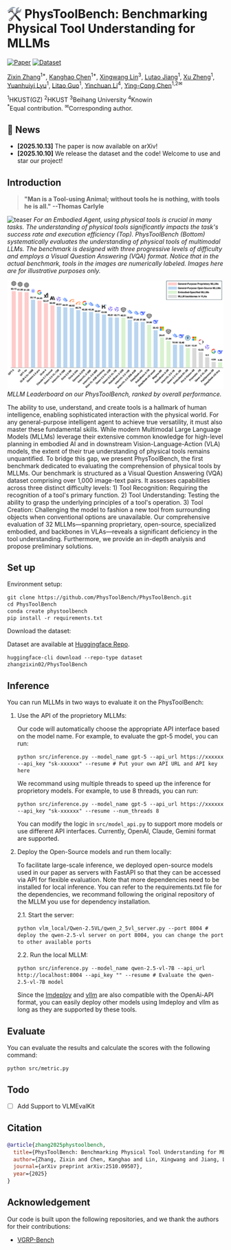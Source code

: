 # <img src="assets/hammer_and_wrench.png" style="height:1.2em; vertical-align:bottom;"/>&nbsp;PhysToolBench: Benchmarking Physical Tool Understanding for MLLMs

[![Paper](https://img.shields.io/badge/arXiv-Paper-b31b1b?logo=arxiv&logoColor=white)](https://arxiv.org/abs/2510.09507)
[![Dataset](https://img.shields.io/badge/🤗%20HuggingFace-Data%20-yellow)](https://huggingface.co/datasets/zhangzixin02/PhysToolBench)

[Zixin Zhang](https://scholar.google.com/citations?user=BbZ0mwoAAAAJ&hl=zh-CN)<sup>1*</sup>,
[Kanghao Chen](https://khao123.github.io/)<sup>1*</sup>,
[Xingwang Lin](https://github.com/EnVision-Research/PhysToolBench)<sup>3</sup>,
[Lutao Jiang](https://lutao2021.github.io/)<sup>1</sup>,
[Xu Zheng](https://zhengxujosh.github.io/)<sup>1</sup>,
[Yuanhuiyi Lyu](https://qc-ly.github.io/)<sup>1</sup>,
[Litao Guo](https://scholar.google.com/citations?hl=zh-CN&user=efdm760AAAAJ)<sup>1</sup>,
[Yinchuan Li](https://scholar.google.com/citations?user=M6YfuCTSaKsC&hl=en)<sup>4</sup>,
[Ying-Cong Chen](https://www.yingcong.me/)<sup>1,2&#9993;</sup>


<span class="author-block"><sup>1</sup>HKUST(GZ)</span>
<span class="author-block"><sup>2</sup>HKUST</span>
<span class="author-block"><sup>3</sup>Beihang University</span>
<span class="author-block"><sup>4</sup>Knowin</span><br>
<span class="author-block">
    <sup>*</sup>Equal contribution.
    <sup>&#9993;</sup>Corresponding author.
</span>


##  📢 News
- **[2025.10.13]** The paper is now available on arXiv!
- **[2025.10.10]** We release the dataset and the code! Welcome to use and star our project!

## Introduction
> **"Man is a Tool-using Animal; without tools he is nothing, with tools he is all." --Thomas Carlyle**

![teaser](assets/teaser.png) 
*For an Embodied Agent, using physical tools is crucial in many tasks. The understanding of physical tools significantly impacts the task's success rate and execution efficiency (Top). PhysToolBench (Bottom) systematically evaluates the understanding of physical tools of multimodal LLMs. The benchmark is designed with three progressive levels of difficulty and employs a Visual Question Answering (VQA) format. Notice that in the actual benchmark, tools in the images are numerically labeled. Images here are for illustrative purposes only.*


![result](assets/leaderboard.png)
*MLLM Leaderboard on our PhysToolBench, ranked by overall performance.*


The ability to use, understand, and create tools is a hallmark of human intelligence, enabling sophisticated interaction with the physical world. For any general-purpose intelligent agent to achieve true versatility, it must also master these fundamental skills. While modern Multimodal Large Language Models (MLLMs) leverage their extensive common knowledge for high-level planning in embodied AI and in downstream Vision-Language-Action (VLA) models, the extent of their true understanding of physical tools remains unquantified. To bridge this gap, we present PhysToolBench, the first benchmark dedicated to evaluating the comprehension of physical tools by MLLMs. Our benchmark is structured as a Visual Question Answering (VQA) dataset comprising over 1,000 image-text pairs. It assesses capabilities across three distinct difficulty levels: 1) Tool Recognition: Requiring the recognition of a tool's primary function. 2) Tool Understanding: Testing the ability to grasp the underlying principles of a tool's operation. 3) Tool Creation: Challenging the model to fashion a new tool from surrounding objects when conventional options are unavailable. Our comprehensive evaluation of 32 MLLMs—spanning proprietary, open-source, specialized embodied, and backbones in VLAs—reveals a significant deficiency in the tool understanding. Furthermore, we provide an in-depth analysis and propose preliminary solutions.




## Set up

Environment setup:
```shell
git clone https://github.com/PhysToolBench/PhysToolBench.git
cd PhysToolBench
conda create phystoolbench
pip install -r requirements.txt
```
Download the dataset:

Dataset are available at [Huggingface Repo](https://huggingface.co/datasets/zhangzixin02/PhysToolBench).
```shell
huggingface-cli download --repo-type dataset zhangzixin02/PhysToolBench
```


## Inference
You can run MLLMs in two ways to evaluate it on the PhysToolBench:
1. Use the API of the proprietory MLLMs:
    
    Our code will automatically choose the appropriate API interface based on the model name. 
    For example, to evaluate the gpt-5 model, you can run:
    ``` shell
    python src/inference.py --model_name gpt-5 --api_url https://xxxxxx --api_key "sk-xxxxxx" --resume # Put your own API URL and API key here
    ```
    We recommand using multiple threads to speed up the inference for proprietory models. For example, to use 8 threads, you can run:
    ``` shell
    python src/inference.py --model_name gpt-5 --api_url https://xxxxxx --api_key "sk-xxxxxx" --resume --num_threads 8
    ```
    You can modify the logic in `src/model_api.py` to support more models or use different API interfaces. Currently, OpenAI, Claude, Gemini format are supported. 
2. Deploy the Open-Source models and run them locally:

    To facilitate large-scale inference, we deployed open-source models used in our paper as servers with FastAPI so that they can be accessed via API for flexible evaluation. Note that more dependencies need to be installed for local inference. You can refer to the requirements.txt file for the dependencies, we recommand following the original repository of the MLLM you use for dependency installation.
    
    2.1. Start the server:
    ```shell
    python vlm_local/Qwen-2.5VL/qwen_2_5vl_server.py --port 8004 # deploy the qwen-2.5-vl server on port 8004, you can change the port to other available ports
    ```
    2.2. Run the local MLLM:
    ```shell
    python src/inference.py --model_name qwen-2.5-vl-7B --api_url http://localhost:8004 --api_key "" --resume # Evaluate the qwen-2.5-vl-7B model
    ```
    Since the [lmdeploy](https://github.com/InternLM/lmdeploy/blob/main/docs/en/multi_modal/api_server_vl.md) and [vllm](https://docs.vllm.ai/en/latest/getting_started/quickstart.html#openai-compatible-server) are also compatible with the OpenAi-API format, you can easily deploy other models using lmdeploy and vllm as long as they are supported by these tools.

## Evaluate
You can evaluate the results and calculate the scores with the following command:
```shell
python src/metric.py 
```

## Todo
- [ ]  Add Support to VLMEvalKit

## Citation
```bibtex
@article{zhang2025phystoolbench,
  title={PhysToolBench: Benchmarking Physical Tool Understanding for MLLMs},
  author={Zhang, Zixin and Chen, Kanghao and Lin, Xingwang and Jiang, Lutao and Zheng, Xu and Lyu, Yuanhuiyi and Guo, Litao and Li, Yinchuan and Chen, Ying-Cong},
  journal={arXiv preprint arXiv:2510.09507},
  year={2025}
}
```

## Acknowledgement
Our code is built upon the following repositories, and we thank the authors for their contributions:
- [VGRP-Bench](https://github.com/ryf1123/VGRP-Bench)
